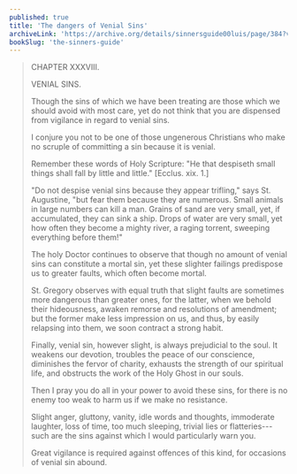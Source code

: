 ```yaml
---
published: true
title: 'The dangers of Venial Sins'
archiveLink: 'https://archive.org/details/sinnersguide00luis/page/384?view=theater'
bookSlug: 'the-sinners-guide'
---
```


> CHAPTER XXXVIII.
>
> VENIAL SINS.
>
> Though the sins of which we have been treating are those which we should avoid with most care, yet do not think that you are dispensed from vigilance in regard to venial sins.
> 
> I conjure you not to be one of those ungenerous Christians who make no scruple of committing a sin because it is venial.
> 
> Remember these words of Holy Scripture: "He that despiseth small things shall fall by little and little." [Ecclus. xix. 1.]
> 
> "Do not despise venial sins because they appear trifling," says St. Augustine, "but fear them because they are numerous. Small animals in large numbers can kill a man. Grains of sand are very small, yet, if accumulated, they can sink a ship. Drops of water are very small, yet how often they become a mighty river, a raging torrent, sweeping everything before them!"
> 
> The holy Doctor continues to observe that though no amount of venial sins can constitute a mortal sin, yet these slighter failings predispose us to greater faults, which often become mortal.
> 
> St. Gregory observes with equal truth that slight faults are sometimes more dangerous than greater ones, for the latter, when we behold their hideousness, awaken remorse and resolutions of amendment; but the former make less impression on us, and thus, by easily relapsing into them, we soon contract a strong habit.
>
> Finally, venial sin, however slight, is always prejudicial to the soul. It weakens our devotion, troubles the peace of our conscience, diminishes the fervor of charity, exhausts the strength of our spiritual life, and obstructs the work of the Holy Ghost in our souls.
> 
> Then I pray you do all in your power to avoid these sins, for there is no enemy too weak to harm us if we make no resistance.
> 
> Slight anger, gluttony, vanity, idle words and thoughts, immoderate laughter, loss of time, too much sleeping, trivial lies or flatteries---such are the sins against which I would particularly warn you.
> 
> Great vigilance is required against offences of this kind, for occasions of venial sin abound.